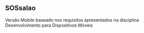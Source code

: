 ## SOSsalao
Versão Mobile baseado nos requisitos apresentados na disciplina Desenvolvimento para Dispositivos Móveis

